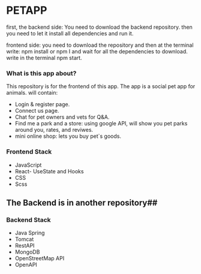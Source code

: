 # PETAPP #

first, the backend side:
You need to download the backend repository.
then you need to let it install all dependencies and run it.

frontend side:
you need to download the repository and then at the terminal write:
npm install or npm I and wait for all the dependencies to download.
write in the terminal npm start.

### What is this app about? ###

This repository is for the frontend of this app.
The app is a social pet app for animals.
will contain: 
* Login & register page.
* Connect us page.
* Chat for pet owners and vets for Q&A.
* Find me a park and a store: using google API, will show you pet parks around you, rates, and reviwes.
* mini online shop: lets you buy pet`s goods.
 

### Frontend Stack ###
* JavaScript 
* React- UseState and Hooks
* CSS
* Scss

## The Backend is in another repository##
### Backend Stack ###

* Java Spring
* Tomcat
* RestAPI
* MongoDB
* OpenStreetMap API
* OpenAPI


